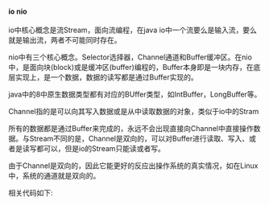 #### io nio
io中核心概念是流Stream，面向流编程，在java io中一个流要么是输入流，要么就是输出流，两者不可能同时存在。

nio中有三个核心概念。Selector选择器，Channel通道和Buffer缓冲区。在nio中，是面向块(block)或是缓冲区(buffer)编程的，Buffer本身即是一块内存，在底层实现上，是一个数据，数据的读写都是通过Buffer实现的。

java中的8中原生数据类型都有对应的BUffer类型，如IntBuffer，LongBuffer等。

Channel指的是可以向其写入数据或是从中读取数据的对象，类似于io中的Stram

所有的数据都是通过Buffer来完成的，永远不会出现直接向Channel中直接操作数据。与Stream不同的是，Channel是双向的，可以对Buffer进行读取、写入、或者是读写都可以，但是io的Stream只能读或者写。

由于Channel是双向的，因此它能更好的反应出操作系统的真实情况，如在Linux中，系统的通道就是双向的。

相关代码如下:

```java

```